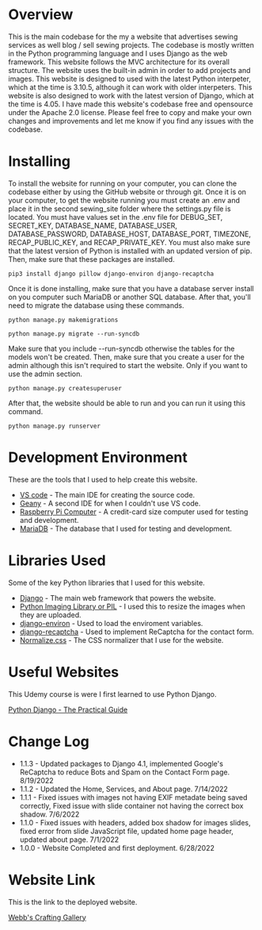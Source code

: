 # Overview
This is the main codebase for the my a website that advertises sewing services as well blog / sell
sewing projects. The codebase is mostly written in the Python programming language and I uses
Django as the web framework. This website follows the MVC architecture for its overall structure.
The website uses the built-in admin in order to add projects and images. This website is designed
to used with the latest Python interpeter, which at the time is 3.10.5, although it can work with
older interpeters. This website is also designed to work with the latest version of Django, which
at the time is 4.05. I have made this website's codebase free and opensource under the Apache 2.0
license. Please feel free to copy and make your own changes and improvements and let me know if you
find any issues with the codebase.

# Installing
To install the website for running on your computer, you can clone the codebase either by
using the GitHub website or through git. Once it is on your computer, to get the website
running you must create an .env and place it in the second sewing_site folder where the settings.py
file is located. You must have values set in the .env file for DEBUG_SET, SECRET_KEY, DATABASE_NAME,
DATABASE_USER, DATABASE_PASSWORD, DATABASE_HOST, DATABASE_PORT, TIMEZONE, RECAP_PUBLIC_KEY, and RECAP_PRIVATE_KEY. You must also
make sure that the latest version of Python is installed with an updated version of pip.
Then, make sure that these packages are installed.
```
pip3 install django pillow django-environ django-recaptcha
```
Once it is done installing, make sure that you have a database server install on you computer
such MariaDB or another SQL database. After that, you'll need to migrate the database using
these commands.
```
python manage.py makemigrations
```
```
python manage.py migrate --run-syncdb
```
Make sure that you include --run-syncdb otherwise the tables for the models won't be created.
Then, make sure that you create a user for the admin although this isn't required to start
the website. Only if you want to use the admin section.
```
python manage.py createsuperuser
```
After that, the website should be able to run and you can run it using this command.
```
python manage.py runserver
```

# Development Environment
These are the tools that I used to help create this website.

* [VS code](https://code.visualstudio.com/) - The main IDE for creating the source code.
* [Geany](https://www.geany.org/) - A second IDE for when I couldn't use VS code.
* [Raspberry Pi Computer](https://www.raspberrypi.org/) - A credit-card size computer used for
testing and development.
* [MariaDB](https://mariadb.org/) - The database that I used for testing and development.

# Libraries Used
Some of the key Python libraries that I used for this website.

* [Django](https://www.djangoproject.com/) - The main web framework that powers the website.
* [Python Imaging Library or PIL](https://python-pillow.org/) - I used this to resize the images when they are uploaded.
* [django-environ](https://django-environ.readthedocs.io/en/latest/) - Used to load the enviroment variables.
* [django-recaptcha](https://github.com/torchbox/django-recaptcha) - Used to implement ReCaptcha for the contact form.
* [Normalize.css](https://necolas.github.io/normalize.css/) - The CSS normalizer that I use for the website.

# Useful Websites
This Udemy course is were I first learned to use Python Django.

[Python Django - The Practical Guide](https://www.udemy.com/share/104wQs3@1bRZKG7_5UNHtevDwosC4eWZpqtrUvGa3nxuJJabAWCRZwypeSWaMlcIr1qO-duONw==/)

# Change Log
* 1.1.3 - Updated packages to Django 4.1, implemented Google's ReCaptcha to reduce Bots and Spam on the Contact Form page. 8/19/2022
* 1.1.2 - Updated the Home, Services, and About page. 7/14/2022
* 1.1.1 - Fixed issues with images not having EXIF metadate being saved correctly, Fixed issue with slide container not having the correct box shadow. 7/6/2022
* 1.1.0 - Fixed issues with headers, added box shadow for images slides, fixed error from slide JavaScript file, updated home page header, updated about page. 7/1/2022
* 1.0.0 - Website Completed and first deployment. 6/28/2022

# Website Link
This is the link to the deployed website.

[Webb's Crafting Gallery](https://www.webbcraftinggallery.com/)